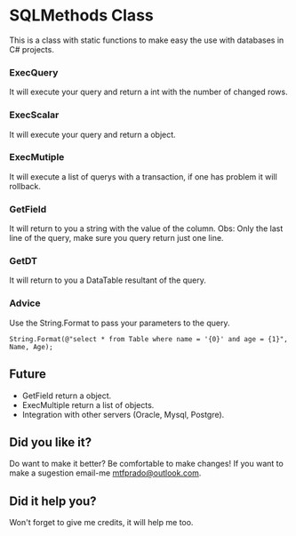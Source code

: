 # SQLMethods Class

This is a class with static functions to make easy the use with databases in C# projects.

### ExecQuery

It will execute your query and return a int with the number of changed rows.

### ExecScalar

It will execute your query and return a object.

### ExecMutiple

It will execute a list of querys with a transaction, if one has problem it will rollback.

### GetField

It will return to you a string with the value of the column. 
Obs: Only the last line of the query, make sure you query return just one line. 

### GetDT

It will return to you a DataTable resultant of the query.

### Advice

Use the String.Format to pass your parameters to the query.

```
String.Format(@"select * from Table where name = '{0}' and age = {1}", Name, Age);
```


## Future

* GetField return a object.
* ExecMultiple return a list of objects.
* Integration with other servers (Oracle, Mysql, Postgre).

## Did you like it?

Do want to make it better? Be comfortable to make changes!
If you want to make a sugestion email-me mtfprado@outlook.com.

## Did it help you?

Won't forget to give me credits, it will help me too.